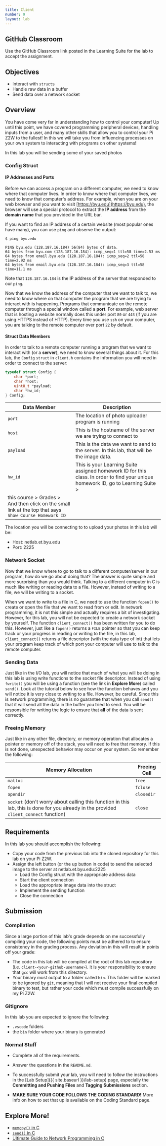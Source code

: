 ```yaml
---
title: Client
number: 9
layout: lab
---
```


## GitHub Classroom
Use the GitHub Classroom link posted in the Learning Suite for the lab to accept the assignment.

## Objectives

- Interact with `struct`s
- Handle raw data in a buffer
- Send data over a network socket

## Overview
You have come very far in understanding how to control your computer! Up until this point, we have covered programming peripheral devices, handling inputs from a user, and many other skills that allow you to control your Pi Z2W to the fullest! In this we will take you from influencing processes on your own system to interacting with programs on other systems! 

In this lab you will be sending some of your saved photos

### Config Struct

#### IP Addresses and Ports
Before we can access a program on a different computer, we need to know where that computer lives. In order to know where that computer lives, we need to know that computer's address. For example, when you are on your web browser and you want to visit [https://byu.edu](https://byu.edu), the browser will use a special protocol to extract the **IP address** from the **domain name** that you provided in the URL bar.

If you want to find an IP address of a certain website (most popular ones have many), you can use `ping` and observe the output:

```
$ ping byu.edu

PING byu.edu (128.187.16.184) 56(84) bytes of data.
64 bytes from byu.com (128.187.16.184): icmp_seq=1 ttl=58 time=2.53 ms
64 bytes from email.byu.edu (128.187.16.184): icmp_seq=2 ttl=58 time=2.92 ms
64 bytes from email.byu.edu (128.187.16.184): icmp_seq=3 ttl=58 time=11.1 ms

```

Note that `128.187.16.184` is the IP address of the server that responded to our `ping`.

Now that we know the address of the computer that we want to talk to, we need to know where on that computer the program that we are trying to interact with is happening. Programs that communicate on the remote computer through a special window called a **port**. For example, web server that is hosting a website normally does this under port `80` or `443` (if you are using HTTPS instead of HTTP). Every time you use `ssh` on your computer, you are talking to the remote computer over port `22` by default.

#### Struct Data Members
In order to talk to a remote computer running a program that we want to interact with (or a **server**), we need to know several things about it. For this lab, the `Config` `struct` in `client.h` contains the information you will need in order to connect to the server:

```c
typedef struct Config {
    char *port;
    char *host;
    uint8_t *payload;
    char *hw_id;
} Config;
```

| Data Member                                                                                            | Description                                                                                                                       |
| ------------------------------------------------------------------------------------------------------ | --------------------------------------------------------------------------------------------------------------------------------- |
| `port`                                                                                                 | The location of photo uploader program is running                                                                                 |
| `host`                                                                                                 | This is the hostname of the server we are trying to connect to                                                                    |
| `payload`                                                                                              | This is the data we want to send to the server. In this lab, that will be the image data.                                         |
| `hw_id`                                                                                                | This is your Learning Suite assigned homework ID for this class. In order to find your unique homework ID, go to Learning Suite > |
| this course > Grades > And then click on the small link at the top that says `Show Course Homework ID` |

The location you will be connecting to to upload your photos in this lab will be:
- Host: netlab.et.byu.edu
- Port: 2225

### Network Socket
Now that we know where to go to talk to a different computer/server in our program, how do we go about doing that? The answer is quite simple and more surprising than you would think. Talking to a different computer in C is much like writing or reading data to a file. However, instead of writing to a file, we will be writing to a socket.

When we want to write to a file in C, we need to use the function `fopen()` to create or open the file that we want to read from or edit. In network programming, it is not this simple and actually requires a bit of investigating. However, for this lab, you will not be expected to create a network socket by yourself. The function `client_connect()` has been written for you to do this. However, just like a `fopen()` returns a `FILE` pointer so that you can keep track or your progress in reading or writing to the file, in this lab, `client_connect()` returns a file descriptor (with the data type of int) that lets your program keep track of which port your computer will use to talk to the remote computer.

### Sending Data
Just like in the I/O lab, you will notice that much of what you will be doing in this lab is using write functions to the socket file descriptor. Instead of using `fwrite()` you will be using a function (see the link in **Explore More**) called `send()`. Look at the tutorial below to see how the function behaves and you will notice it is very close to writing to a file. However, be careful. Since this is network programming, there is no guarantee that when you call `send()` that it will send all the data in the buffer you tried to send. You will be responsible for writing the logic to ensure that **all** of the data is sent correctly.

### Freeing Memory
Just like in any other file, directory, or memory operation that allocates a pointer or memory off of the stack, you will need to free that memory. If this is not done, unexpected behavior may occur on your system. So remember the following:

| Memory Allocation                                                                                                                      | Freeing Call |
| -------------------------------------------------------------------------------------------------------------------------------------- | ------------ |
| `malloc`                                                                                                                               | `free`       |
| `fopen`                                                                                                                                | `fclose`     |
| `opendir`                                                                                                                              | `closedir`   |
| `socket` (don't worry about calling this function in this lab, this is done for you already in the provided `client_connect` function) | `close`      |


## Requirements

In this lab you should accomplish the following:
- Copy your code from the previous lab into the cloned repository for this lab on your Pi Z2W.
- Assign the left button (or the up button in code) to send the selected image to the server at netlab.et.byu.edu:2225
    - Load the Config struct with the appropriate address data
    - Start the client connection
    - Load the appropriate image data into the struct
    - Implement the sending function
    - Close the connection

## Submission

### Compilation
Since a large portion of this lab's grade depends on me successfully compiling your code, the following points must be adhered to to ensure consistency in the grading process. Any deviation in this will result in points off your grade:

- The code in this lab will be compiled at the root of this lab repository (i.e. `client-<your-github-username>`). It is your responsibility to ensure that `gcc` will work from this directory.
- Your binary must output to a folder called `bin`. This folder will be marked to be ignored by `git`, meaning that I will not receive your final compiled binary to test, but rather your code which must compile successfully on my Pi Z2W.

### Gitignore
In this lab you are expected to ignore the following:

- `.vscode` folders
- the `bin` folder where your binary is generated

### Normal Stuff
- Complete all of the requirements.

- Answer the questions in the `README.md`. 

- To successfully submit your lab, you will need to follow the instructions in the [Lab Setup]({{ site.baseurl }}/lab-setup) page, especially the **Committing and Pushing Files** and **Tagging Submissions** section.

- **MAKE SURE YOUR CODE FOLLOWS THE CODING STANDARD!** More info on how to set that up is available on the Coding Standard page. 


## Explore More!
- [`memcpy()` in C](https://www.tutorialspoint.com/c_standard_library/c_function_memcpy.htm)
- [`send()` in C](https://man7.org/linux/man-pages/man2/send.2.html)
- [Ultimate Guide to Network Programming in C](https://beej.us/guide/bgnet/html/)
